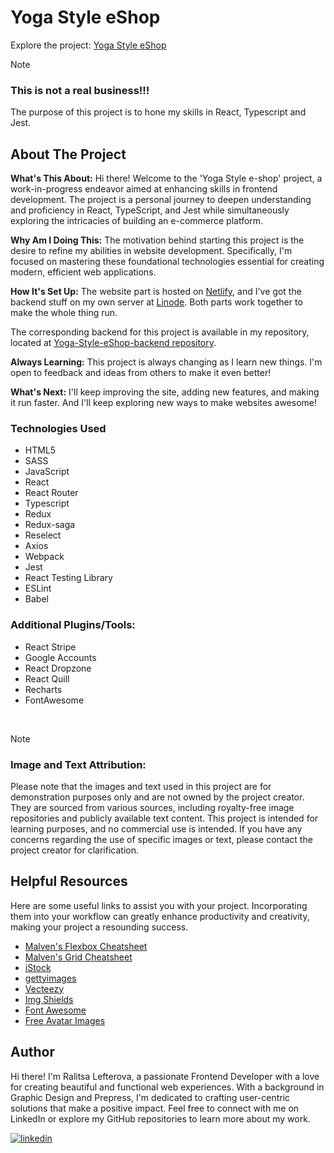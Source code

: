 # Yoga Style eShop 

Explore the project: [Yoga Style eShop](https://yoga-style-eshop.netlify.app)


> [!NOTE]  
>
> ### This is not a real business!!!
>
> The purpose of this project is to hone my skills in React, Typescript and Jest.


## About The Project

**What's This About:** Hi there! Welcome to the 'Yoga Style e-shop' project, a work-in-progress endeavor aimed at enhancing skills in frontend development. The project is a personal journey to deepen understanding and proficiency in React, TypeScript, and Jest while simultaneously exploring the intricacies of building an e-commerce platform.

**Why Am I Doing This:** The motivation behind starting this project is the desire to refine my abilities in website development. Specifically, I'm focused on mastering these foundational technologies essential for creating modern, efficient web applications.

**How It's Set Up:** The website part is hosted on [Netlify](https://www.netlify.com/), and I've got the backend stuff on my own server at [Linode](https://www.linode.com/). Both parts work together to make the whole thing run.

The corresponding backend for this project is available in my repository, located at [Yoga-Style-eShop-backend repository](https://github.com/RalitsaLefterova/Yoga-Style-eShop-backend).

**Always Learning:** This project is always changing as I learn new things. I'm open to feedback and ideas from others to make it even better!

**What's Next:** I'll keep improving the site, adding new features, and making it run faster. And I'll keep exploring new ways to make websites awesome!


### Technologies Used

- HTML5
- SASS
- JavaScript
- React
- React Router
- Typescript
- Redux
- Redux-saga
- Reselect
- Axios
- Webpack
- Jest
- React Testing Library
- ESLint
- Babel

### Additional Plugins/Tools:

- React Stripe
- Google Accounts
- React Dropzone
- React Quill
- Recharts
- FontAwesome

<br />

> [!NOTE]  
>
> ### Image and Text Attribution:
>
> Please note that the images and text used in this project are for demonstration purposes only and are not owned by the project creator. They are sourced from various sources, including royalty-free image repositories and publicly available text content. This project is intended for learning purposes, and no commercial use is intended. If you have any concerns regarding the use of specific images or text, please contact the project creator for clarification.


## Helpful Resources

Here are some useful links to assist you with your project. Incorporating them into your workflow can greatly enhance productivity and creativity, making your project a resounding success.

- [Malven's Flexbox Cheatsheet](https://flexbox.malven.co/)
- [Malven's Grid Cheatsheet](https://grid.malven.co/)
- [iStock](https://www.istockphoto.com/)
- [gettyimages](https://www.gettyimages.com/)
- [Vecteezy](https://www.vecteezy.com/)
- [Img Shields](https://shields.io)
- [Font Awesome](https://fontawesome.com)
- [Free Avatar Images](https://www.freepik.com/free-photos-vectors/avatar)

## Author

Hi there! I'm Ralitsa Lefterova, a passionate Frontend Developer with a love for creating beautiful and functional web experiences. With a background in Graphic Design and Prepress, I'm dedicated to crafting user-centric solutions that make a positive impact. Feel free to connect with me on LinkedIn or explore my GitHub repositories to learn more about my work.

[![linkedin](https://img.shields.io/badge/Ralitsa_Lefterova-0077B5?style=for-the-badge&logo=linkedin&logoColor=white)](https://www.linkedin.com/in/ralitsalefterova/)